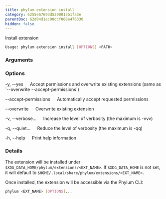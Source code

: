 ```yaml
---
title: phylum extension install
category: 6255e67693d5200013b1fa3e
parentDoc: 62d04d1ec90dcf008e476330
hidden: false
---
```


Install extension

```sh
Usage: phylum extension install [OPTIONS] <PATH>
```

### Arguments

<PATH>

### Options

-y, --yes
&emsp; Accept permissions and overwrite existing extensions (same as \`--overwrite --accept-permissions\`)

--accept-permissions
&emsp; Automatically accept requested permissions

--overwrite
&emsp; Overwrite existing extension

-v, --verbose...
&emsp; Increase the level of verbosity (the maximum is -vvv)

-q, --quiet...
&emsp; Reduce the level of verbosity (the maximum is -qq)

-h, --help
&emsp; Print help information

### Details

The extension will be installed under `$XDG_DATA_HOME/phylum/extensions/<EXT_NAME>`.
If `$XDG_DATA_HOME` is not set, it will default to `$HOME/.local/share/phylum/extensions/<EXT_NAME>`.

Once installed, the extension will be accessible via the Phylum CLI:

```sh
phylum <EXT_NAME> [OPTIONS]...
```
